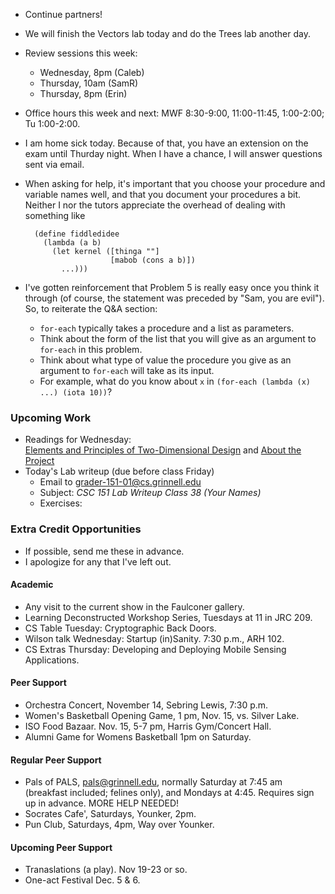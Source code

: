 * Continue partners!
* We will finish the Vectors lab today and do the Trees lab another day.
* Review sessions this week:
    * Wednesday, 8pm (Caleb)
    * Thursday, 10am (SamR)
    * Thursday, 8pm (Erin)
* Office hours this week and next: MWF 8:30-9:00, 11:00-11:45, 1:00-2:00;
  Tu 1:00-2:00.
* I am home sick today.  Because of that, you have an extension on
  the exam until Thurday night.  When I have a chance, I will answer
  questions sent via email.
* When asking for help, it's important that you choose your procedure
  and variable names well, and that you document your procedures a bit.
  Neither I nor the tutors appreciate the overhead of dealing with
  something like

        (define fiddledidee
          (lambda (a b)
            (let kernel ([thinga ""]
                         [mabob (cons a b)])
              ...)))

* I've gotten reinforcement that Problem 5 is really easy once you think
  it through (of course, the statement was preceded by "Sam, you are evil").  
  So, to reiterate the Q&A section: 
    * `for-each` typically takes a procedure and a list as parameters.
    * Think about the form of the list that you will give as an argument to
      `for-each` in this problem.
    * Think about what type of value the procedure you give as an argument 
      to `for-each` will take as its input.
    * For example, what do you know about `x` in 
      `(for-each (lambda (x) ...) (iota 10))`?

### Upcoming Work

* Readings for Wednesday:  
  [Elements and Principles of Two-Dimensional Design](../readings/design-elements.html) and
  [About the Project](../assignments/project.html)
* Today's Lab writeup (due before class Friday)
    * Email to <grader-151-01@cs.grinnell.edu> 
    * Subject: _CSC 151 Lab Writeup Class 38 (Your Names)_
    * Exercises:

### Extra Credit Opportunities

* If possible, send me these in advance.
* I apologize for any that I've left out.

#### Academic

* Any visit to the current show in the Faulconer gallery.
* Learning Deconstructed Workshop Series, Tuesdays at 11 in JRC 209.
* CS Table Tuesday: Cryptographic Back Doors.
* Wilson talk Wednesday: Startup (in)Sanity.  7:30 p.m., ARH 102.
* CS Extras Thursday: Developing and Deploying Mobile Sensing Applications.

#### Peer Support

* Orchestra Concert, November 14, Sebring Lewis, 7:30 p.m.
* Women's Basketball Opening Game, 1 pm, Nov. 15, vs. Silver Lake.
* ISO Food Bazaar.  Nov. 15, 5-7 pm, Harris Gym/Concert Hall.
* Alumni Game for Womens Basketball 1pm on Saturday.

#### Regular Peer Support

* Pals of PALS, pals@grinnell.edu, normally Saturday at 7:45 am (breakfast
  included; felines only), and Mondays at 4:45.  Requires sign up in 
  advance.    MORE HELP NEEDED!
* Socrates Cafe', Saturdays, Younker, 2pm.
* Pun Club, Saturdays, 4pm, Way over Younker.

#### Upcoming Peer Support

* Tranaslations (a play).  Nov 19-23 or so.
* One-act Festival Dec. 5 & 6.
